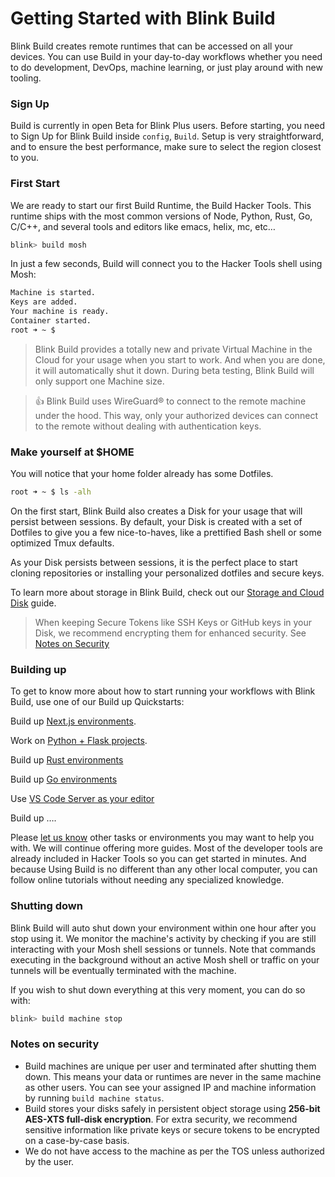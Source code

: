 # Getting Started with Blink Build

Blink Build creates remote runtimes that can be accessed on all your devices. You can use Build in your day-to-day workflows whether you need to do development, DevOps, machine learning, or just play around with new tooling.


### Sign Up

Build is currently in open Beta for Blink Plus users. Before starting, you need to Sign Up for Blink Build inside `config`, `Build`. Setup is very straightforward, and to ensure the best performance, make sure to select the region closest to you.

### First Start

We are ready to start our first Build Runtime, the Build Hacker Tools. This runtime ships with the most common versions of Node, Python, Rust, Go, C/C++,  and several tools and editors like emacs, helix, mc, etc…

```bash
blink> build mosh
```

In just a few seconds, Build will connect you to the Hacker Tools shell using Mosh:

```bash
Machine is started.
Keys are added.
Your machine is ready.
Container started.
root ➜ ~ $
```
> Blink Build provides a totally new and private Virtual Machine in the Cloud for your usage when you start to work. And when you are done, it will automatically shut it down. During beta testing, Blink Build will only support one Machine size.

> 👍 Blink Build uses WireGuard® to connect to the remote machine under the hood. This way, only your authorized devices can connect to the remote without dealing with authentication keys.

### Make yourself at $HOME

You will notice that your home folder already has some Dotfiles.

```bash
root ➜ ~ $ ls -alh
```
On the first start, Blink Build also creates a Disk for your usage that will persist between sessions.
By default, your Disk is created with a set of Dotfiles to give you a few nice-to-haves, like a prettified Bash shell or some optimized Tmux defaults.

As your Disk persists between sessions, it is the perfect place to start cloning repositories or installing your personalized dotfiles and secure keys.

To learn more about storage in Blink Build, check out our [Storage and Cloud Disk](/build/cloud_disk) guide.

> When keeping Secure Tokens like SSH Keys or GitHub keys in your Disk, we recommend encrypting them for enhanced security. See [Notes on Security]()

### Building up

To get to know more about how to start running your workflows with Blink Build, use one of our Build up Quickstarts:

Build up [Next.js environments](/build-up/nextjs).

Work on [Python + Flask projects](/build-up/python_flask).

Build up [Rust environments](/build-up/rust)

Build up [Go environments](/build-up/go)

Use [VS Code Server as your editor](/build-up/code_server)

Build up …. 

Please [let us know](https://github.com/blinksh/blink/discussions) other tasks or environments you may want to help you with. We will continue offering more guides. Most of the developer tools are already included in Hacker Tools so you can get started in minutes. And because Using Build is no different than any other local computer, you can follow online tutorials without needing any specialized knowledge.

### Shutting down

Blink Build will auto shut down your environment within one hour after you stop using it. We monitor the machine's activity by checking if you are still interacting with your Mosh shell sessions or tunnels. Note that commands executing in the background without an active Mosh shell or traffic on your tunnels will be eventually terminated with the machine.

If you wish to shut down everything at this very moment, you can do so with:

```bash
blink> build machine stop
```

### Notes on security

- Build machines are unique per user and terminated after shutting them down. This means your data or runtimes are never in the same machine as other users. You can see your assigned IP and machine information by running `build machine status`.
- Build stores your disks safely in persistent object storage using **256-bit AES-XTS full-disk encryption**. For extra security, we recommend sensitive information like private keys or secure tokens to be encrypted on a case-by-case basis.
- We do not have access to the machine as per the TOS unless authorized by the user.
